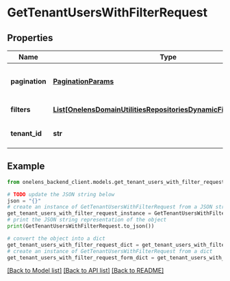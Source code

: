 # GetTenantUsersWithFilterRequest


## Properties

Name | Type | Description | Notes
------------ | ------------- | ------------- | -------------
**pagination** | [**PaginationParams**](PaginationParams.md) | Pagination parameters for the request. | [optional] 
**filters** | [**List[OnelensDomainUtilitiesRepositoriesDynamicFiltersFilterCriteria]**](OnelensDomainUtilitiesRepositoriesDynamicFiltersFilterCriteria.md) | Filters to be applied | 
**tenant_id** | **str** | The unique identifier of the tenant | 

## Example

```python
from onelens_backend_client.models.get_tenant_users_with_filter_request import GetTenantUsersWithFilterRequest

# TODO update the JSON string below
json = "{}"
# create an instance of GetTenantUsersWithFilterRequest from a JSON string
get_tenant_users_with_filter_request_instance = GetTenantUsersWithFilterRequest.from_json(json)
# print the JSON string representation of the object
print(GetTenantUsersWithFilterRequest.to_json())

# convert the object into a dict
get_tenant_users_with_filter_request_dict = get_tenant_users_with_filter_request_instance.to_dict()
# create an instance of GetTenantUsersWithFilterRequest from a dict
get_tenant_users_with_filter_request_form_dict = get_tenant_users_with_filter_request.from_dict(get_tenant_users_with_filter_request_dict)
```
[[Back to Model list]](../README.md#documentation-for-models) [[Back to API list]](../README.md#documentation-for-api-endpoints) [[Back to README]](../README.md)


